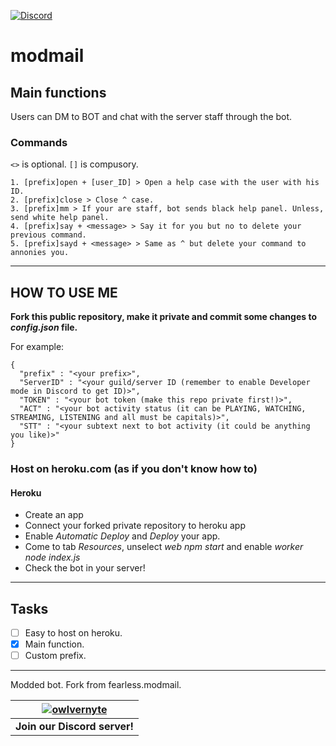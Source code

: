 [![Discord](https://discord.com/api/guilds/830110554604961824/widget.png)](https://discord.link/owlvernyte)

# modmail

## Main functions
Users can DM to BOT and chat with the server staff through the bot.

### Commands

`<>` is optional. `[]` is compusory.
```
1. [prefix]open + [user_ID] > Open a help case with the user with his ID.
2. [prefix]close > Close ^ case.
3. [prefix]mm > If your are staff, bot sends black help panel. Unless, send white help panel.
4. [prefix]say + <message> > Say it for you but no to delete your previous command.
5. [prefix]sayd + <message> > Same as ^ but delete your command to annonies you.
```
____
## HOW TO USE ME

**Fork this public repository, make it private and commit some changes to *config.json* file.**

For example:
```
{
  "prefix" : "<your prefix>",
  "ServerID" : "<your guild/server ID (remember to enable Developer mode in Discord to get ID)>",
  "TOKEN" : "<your bot token (make this repo private first!)>",
  "ACT" : "<your bot activity status (it can be PLAYING, WATCHING, STREAMING, LISTENING and all must be capitals)>",
  "STT" : "<your subtext next to bot activity (it could be anything you like)>"
}
```

### Host on heroku.com (as if you don't know how to)


#### Heroku

- Create an app
- Connect your forked private repository to heroku app
- Enable *Automatic Deploy* and *Deploy* your app.
- Come to tab *Resources*, unselect *web npm start* and enable *worker node index.js*
- Check the bot in your server!

____
## Tasks

- [ ] Easy to host on heroku.
- [x] Main function.
- [ ] Custom prefix.

____
Modded bot. Fork from fearless.modmail. 

| [![owlvernyte](https://cdn.discordapp.com/attachments/852888201391374376/857857987099492382/ezgif-2-6b2302497da6.gif)](https://discord.link/owlvernyte) |
| --- |
| **Join our Discord server!** |
